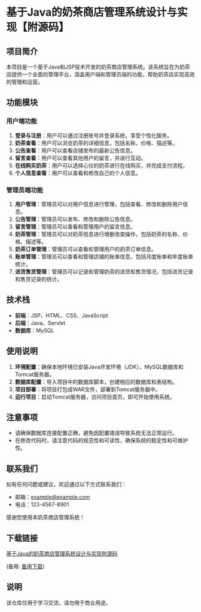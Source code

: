 # 基于Java的奶茶商店管理系统设计与实现【附源码】

## 项目简介

本项目是一个基于Java和JSP技术开发的奶茶商店管理系统。该系统旨在为奶茶店提供一个全面的管理平台，涵盖用户端和管理员端的功能，帮助奶茶店实现高效的管理和运营。

## 功能模块

### 用户端功能

1. **登录与注册**：用户可以通过注册账号并登录系统，享受个性化服务。
2. **奶茶查看**：用户可以浏览奶茶的详细信息，包括名称、价格、描述等。
3. **公告查看**：用户可以查看店铺发布的最新公告信息。
4. **留言查看**：用户可以查看其他用户的留言，并进行互动。
5. **在线购买奶茶**：用户可以选择心仪的奶茶进行在线购买，并完成支付流程。
6. **个人信息查看**：用户可以查看和修改自己的个人信息。

### 管理员端功能

1. **用户管理**：管理员可以对用户信息进行管理，包括查看、修改和删除用户信息。
2. **公告管理**：管理员可以发布、修改和删除公告信息。
3. **留言管理**：管理员可以查看和管理用户的留言信息。
4. **奶茶管理**：管理员可以对奶茶信息进行增删改查操作，包括奶茶的名称、价格、描述等。
5. **奶茶订单管理**：管理员可以查看和管理用户的奶茶订单信息。
6. **账单管理**：管理员可以查看和管理店铺的账单信息，包括月度账单和年度账单统计。
7. **进货售货管理**：管理员可以记录和管理奶茶的进货和售货情况，包括进货记录和售货记录的统计。

## 技术栈

- **前端**：JSP、HTML、CSS、JavaScript
- **后端**：Java、Servlet
- **数据库**：MySQL

## 使用说明

1. **环境配置**：确保本地环境已安装Java开发环境（JDK）、MySQL数据库和Tomcat服务器。
2. **数据库配置**：导入项目中的数据库脚本，创建相应的数据库和表结构。
3. **项目部署**：将项目打包成WAR文件，部署到Tomcat服务器中。
4. **运行项目**：启动Tomcat服务器，访问项目首页，即可开始使用系统。

## 注意事项

- 请确保数据库连接配置正确，避免因配置错误导致系统无法正常运行。
- 在修改代码时，请注意代码的规范性和可读性，确保系统的稳定性和可维护性。

## 联系我们

如有任何问题或建议，欢迎通过以下方式联系我们：

- 邮箱：example@example.com
- 电话：123-4567-8901

感谢您使用本奶茶商店管理系统！

## 下载链接
[基于Java的奶茶商店管理系统设计与实现附源码](https://pan.quark.cn/s/ae5bbf6b2c65) 

(备用: [备用下载](https://pan.baidu.com/s/1Aelx44KF-RVDMTFfNht-Lg?pwd=1234))

## 说明

该仓库仅用于学习交流，请勿用于商业用途。
